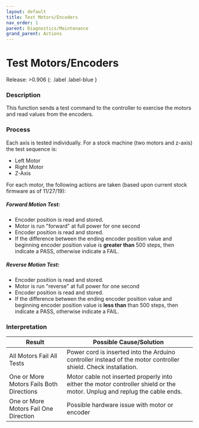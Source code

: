 ```yaml
---
layout: default
title: Test Motors/Encoders
nav_order: 1
parent: Diagnostics/Maintenance
grand_parent: Actions
---
```

# Test Motors/Encoders
  
Release: >0.906
{: .label .label-blue }  

  
### Description
This function sends a test command to the controller to exercise the motors and read values from the encoders.

### Process
Each axis is tested individually.  For a stock machine (two motors and z-axis) the test sequence is:

* Left Motor
* Right Motor
* Z-Axis

For each motor, the following actions are taken (based upon current stock firmware as of 11/27/19):

##### Forward Motion Test:
* Encoder position is read and stored.
* Motor is run "forward" at full power for one second
* Encoder position is read and stored.
* If the difference between the ending encoder position value and beginning encoder position value is **greater than** 500 steps, then indicate a PASS, otherwise indicate a FAIL.

##### Reverse Motion Test:
* Encoder position is read and stored.
* Motor is run "reverse" at full power for one second
* Encoder position is read and stored.
* If the difference between the ending encoder position value and beginning encoder position value is **less than** than 500 steps, then indicate a PASS, otherwise indicate a FAIL.
 
### Interpretation

|Result   	|Possible Cause/Solution   	|
|---	|---	|
|All Motors Fail All Tests   	|Power cord is inserted into the Arduino controller instead of the motor controller shield.  Check installation.   	|
|One or More Motors Fails Both Directions   	|Motor cable not inserted properly into either the motor controller shield or the motor.  Unplug and replug the cable ends.   	|
|One or More Motors Fail One Direction   	|Possible hardware issue with motor or encoder   	|


